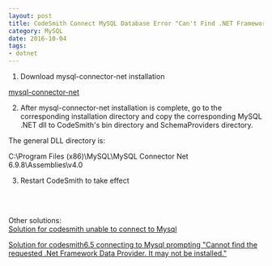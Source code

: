 ```yaml
---
layout: post
title: CodeSmith Connect MySQL Database Error "Can't Find .NET Framework Data Provider"
category: MySQL
date: 2016-10-04
tags:
- dotnet
---
```


1. Download mysql-connector-net installation

[mysql-connector-net](https://dev.mysql.com/downloads/connector/net/6.9.html)

2. After mysql-connector-net installation is complete, go to the corresponding installation directory and copy the corresponding MySQL .NET dll to CodeSmith's bin directory and SchemaProviders directory.

The general DLL directory is:

C:\\Program Files (x86)\\MySQL\\MySQL Connector Net 6.9.8\\Assemblies\\v4.0

3. Restart CodeSmith to take effect

<br>
<br>

Other solutions:
<br>
[Solution for codesmith unable to connect to Mysql](http://blog.csdn.net/joke01/article/details/9469515)

[Solution for codesmith6.5 connecting to Mysql prompting "Cannot find the requested .Net Framework Data Provider. It may not be installed."](http://www.cnblogs.com/tim190/archive/2013/01/18/2866161.html)
